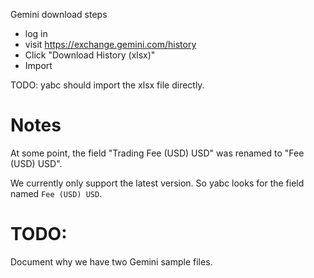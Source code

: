 Gemini download steps
- log in
- visit https://exchange.gemini.com/history
- Click "Download History (xlsx)"
- Import

TODO: yabc should import the xlsx file directly.


# Notes
At some point, the field "Trading Fee (USD) USD" was renamed to "Fee (USD) USD".

We currently only support the latest version. So yabc looks for the field named `Fee (USD) USD`.

# TODO:
Document why we have two Gemini sample files.